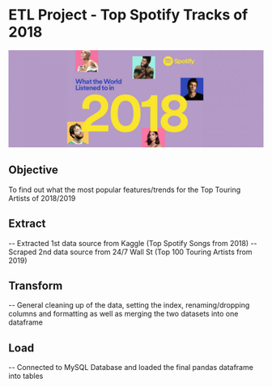 # ETL Project - Top Spotify Tracks of 2018

![Images/spotify2018.jpg](Images/spotify2018.jpg)

## Objective

To find out what the most popular features/trends for the Top Touring Artists of 2018/2019

## Extract

-- Extracted 1st data source from Kaggle (Top Spotify Songs from 2018)
-- Scraped 2nd data source from 24/7 Wall St (Top 100 Touring Artists from 2019)

## Transform

-- General cleaning up of the data, setting the index, renaming/dropping columns and formatting as well as merging the two datasets into one dataframe

## Load

-- Connected to MySQL Database and loaded the final pandas dataframe into tables
